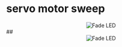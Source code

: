 # servo motor sweep

<div align="center"> 
  <img src="https://camo.githubusercontent.com/f09e187c02dd162c5a9b129d74bf56617044acc84bf6eb67387d3462c5d66754/68747470733a2f2f6d656469612e67697068792e636f6d2f6d656469612f76312e59326c6b505463354d4749334e6a45784d48426b65484a6b4d6d35774f475677635731744d57706c623231745a7a68796154686c4e476476626a4e3263445a69624864794d795a6c634431324d563970626e526c636d35686246396e61575a66596e6c666157516d593351395a772f416652586f626b4830587a734b6e726a47582f67697068792e676966" alt="Fade LED">
</div>
##
<div align="center"> 
  <img src="https://github.com/moekhodry11/AVR-Assignments/assets/86708003/f57f58e4-a001-4839-a1e0-86bc79ad22e9" alt="Fade LED">
</div>

